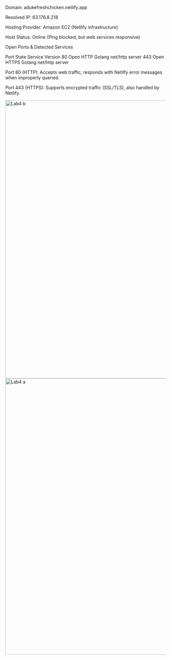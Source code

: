 Domain: adukefreshchicken.netlify.app

Resolved IP: 63.176.8.218

Hosting Provider: Amazon EC2 (Netlify infrastructure)

Host Status: Online (Ping blocked, but web services responsive)




Open Ports & Detected Services


Port	State	Service	Version
80	Open	HTTP	Golang net/http server
443	Open	HTTPS	Golang net/http server


Port 80 (HTTP): Accepts web traffic, responds with Netlify error messages when improperly queried.

Port 443 (HTTPS): Supports encrypted traffic (SSL/TLS), also handled by Netlify.




<img width="824" height="871" alt="Lab4 b" src="https://github.com/user-attachments/assets/5540b600-ecc9-4399-a3bc-aabcfb40dc7c" />
<img width="1408" height="864" alt="Lab4 a" src="https://github.com/user-attachments/assets/1b40584f-fefe-48bf-81d0-81f240e2aab4" />
